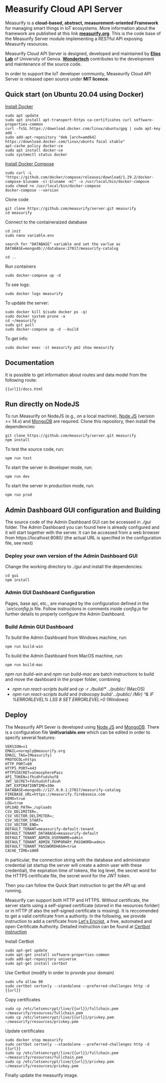 # Measurify Cloud API Server

Measurify is a **cloud-based, abstract, measurement-oriented Framework** for managing smart things in IoT ecosystems. More information about the framework are published at this link **[measurify.org](https://measurify.org)**. This is the code base of the Measurify Server module implementing a RESTful API exposing Measurify resources.

Measurify Cloud API Server is designed, developed and maintained by **[Elios Lab](https://elios.diten.unige.it/)** of University of Genoa. **[Wondertech](http://www.wondertechweb.com/)** contributes to the development and maintenance of the source code.

In order to support the IoT developer community, Measeurify Cloud API Server is released open source under **MIT licence**.

## Quick start (on Ubuntu 20.04 using Docker)

[Install Docker](https://www.digitalocean.com/community/tutorials/how-to-install-and-use-docker-on-ubuntu-20-04)

    sudo apt update
    sudo apt install apt-transport-https ca-certificates curl software-properties-common
    curl -fsSL https://download.docker.com/linux/ubuntu/gpg | sudo apt-key add -
    sudo add-apt-repository "deb [arch=amd64] https://download.docker.com/linux/ubuntu focal stable"
    apt-cache policy docker-ce
    sudo apt install docker-ce
    sudo systemctl status docker

[Install Docker Compose](https://www.digitalocean.com/community/tutorials/how-to-install-and-use-docker-compose-on-ubuntu-20-04)

    sudo curl -L "https://github.com/docker/compose/releases/download/1.29.2/docker-compose-$(uname -s)-$(uname -m)" -o /usr/local/bin/docker-compose
    sudo chmod +x /usr/local/bin/docker-compose
    docker-compose --version

Clone code

    git clone https://github.com/measurify/server.git measurify
    cd measurify

Connect to the containeraized database

    cd init
    sudo nano variable.env 

    search for "DATABASE" variable and set the varlue as
    DATABASE=mongodb://database:27017/measurify-catalog
    
    cd ..

Run containers

    sudo docker-compose up -d

To see logs:

    sudo docker logs measurify

To update the server:

    sudo docker kill $(sudo docker ps -q)
    sudo docker system prune -a
    cd ~/measurify
    sudo git pull
    sudo docker-compose up -d --build

To get info:

    sudo docker exec -it measurify pm2 show measurify

## Documentation

It is possible to get information about routes and data model from the following route:

    {{url}}/docs.html

## Run directly on NodeJS

To run Measurify on NodeJS (e.g., on a local machine), [Node JS](https://nodejs.org/en/) (version >= 14.x) and [MongoDB](https://www.mongodb.com/) are required.
Clone this repository, then install the dependencies:

    git clone https://github.com/measurify/server.git measurify
    npm install

To test the source code, run:

    npm run test

To start the server in developer mode, run:

    npm run dev

To start the server in production mode, run:

    npm run prod

## Admin Dashboard GUI configuration and Building

The source code of the Admin Dashboard GUI can be accessed in _./gui_ folder. The Admin Dashboard you can found here is already configured and it will start together with the server. It can be accessed from a web browser from https://localhost:8080/ (the actual URL is specified in the configuration file, see next)

### Deploy your own version of the Admin Dashboard GUI

Change the working directory to _./gui_ and install the dependencies:

    cd gui
    npm install

### Admin GUI Dashboard Configuration

Pages, base api, etc., are managed by the configuration defined in the _.\src\config.js_ file.
Follow instructions in comments inside _config.js_ for further details to properly configure the Admin Dashboard. <br/>

### Build Admin GUI Dashboard

To build the Admin Dashboard from Windows machine, run:

    npm run build-win

To build the Admin Dashboard from MacOS machine, run:

    npm run build-mac

_npm run build-win_ and _npm run build-mac_ are batch instructions to build and move the dashboard in the proper folder, combining

- _npm run react-scripts build_ and _cp -r ./build/\* ../public/_ (MacOS)
- _npm run react-scripts build_ and _(robocopy build/ ../public/ /Mir) ^& IF %ERRORLEVEL% LSS 8 SET ERRORLEVEL=0_ (Windows)

## Deploy

The Measurify API Sever is developed using [Node JS](https://nodejs.org/en/) and [MongoDB](https://www.mongodb.com/). 
There is a configuration file **\init\variable.env** which can be edited in order to specify several features:

    VERSION=v1
    EMAIL=noreply@measurify.org
    EMAIL_TAG=[Measurify]
    PROTOCOL=https
    HTTP_PORT=80
    HTTPS_PORT=443
    HTTPSSECRET=atmospherePass
    API_TOKEN=ifhidhfudshuf8
    JWT_SECRET=fdshudshfidsuh
    JWT_EXPIRATIONTIME=30m
    DATABASE=mongodb://127.0.0.1:27017/measurify-catalog
    FIREBASE_URL=https://measurify.firebaseio.com
    DEMO=true
    LOG=true
    UPLOAD_PATH=./uploads
    CSV_DELIMITER=,
    CSV_VECTOR_DELIMITER=;
    CSV_VECTOR_START=
    CSV_VECTOR_END=
    DEFAULT_TENANT=meaasurify-default-tenant
    DEFAULT_TENANT_DATABASE=meaasurify-default
    DEFAULT_TENANT_ADMIN_USERNAME=admin
    DEFAULT_TENANT_ADMIN_TEMPORARY_PASSWORD=admin
    DEFAULT_TENANT_PASSWORDHASH=true
    CACHE_TIME=1000

In particular, the connection string with the database and administrator credential (at startup the server will create a admin user with these credential), the expiration time of tokens, the log level, the secret word for the HTTPS certificate file, the secret word for the JWT token.

Then you can follow the Quick Start instruction to get the API up and running.

Measurify can support both HTTP and HTTPS. Without certificate, the server starts using a self-signed certificate (stored in the resources forlder) or in HTTP (if also the self-signed certificate is missing). It is reccomended to get a valid certificate from a authority. In the following, we provide instruction to add a certificate from [Let's Encript](https://letsencrypt.org/), a free, automated and open Certificate Authority. Detailed instruction can be found at [Certbot instruction](https://certbot.eff.org/instructions)

Install Certbot

    sudo apt-get update
    sudo apt-get install software-properties-common
    sudo add-apt-repository universe
    sudo apt-get install certbot

Use Certbot (modify in order to provide your domain)

    sudo ufw allow 80
    sudo certbot certonly --standalone --preferred-challenges http -d {{url}}

Copy certificates

    sudo cp /etc/letsencrypt/live/{{url}}/fullchain.pem ~/measurify/resources/fullchain.pem
    sudo cp /etc/letsencrypt/live/{{url}}/privkey.pem ~/measurify/resources/privkey.pem

Update certificates

    sudo docker stop measurify
    sudo certbot certonly --standalone --preferred-challenges http -d {{url}}
    sudo cp /etc/letsencrypt/live/{{url}}/fullchain.pem ~/measurify/resources/fullchain.pem
    sudo cp /etc/letsencrypt/live/{{url}}/privkey.pem ~/measurify/resources/privkey.pem

Finally update the measurify image.
